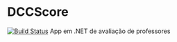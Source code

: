 # DCCScore

[![Build Status](https://travis-ci.org/allansene/DCCScore.svg?branch=master)](https://travis-ci.org/allansene/DCCScore)
App em .NET de avaliação de professores
